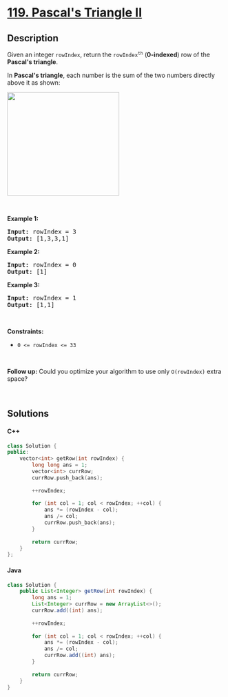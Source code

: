 # [119. Pascal's Triangle II](https://leetcode.com/problems/pascals-triangle-ii)

## Description

<p>Given an integer <code>rowIndex</code>, return the <code>rowIndex<sup>th</sup></code> (<strong>0-indexed</strong>) row of the <strong>Pascal&#39;s triangle</strong>.</p>

<p>In <strong>Pascal&#39;s triangle</strong>, each number is the sum of the two numbers directly above it as shown:</p>
<img alt="" src="https://fastly.jsdelivr.net/gh/doocs/leetcode@main/solution/0100-0199/0119.Pascal%27s%20Triangle%20II/images/PascalTriangleAnimated2.gif" style="height:240px; width:260px" />
<p>&nbsp;</p>
<p><strong class="example">Example 1:</strong></p>
<pre><strong>Input:</strong> rowIndex = 3
<strong>Output:</strong> [1,3,3,1]
</pre><p><strong class="example">Example 2:</strong></p>
<pre><strong>Input:</strong> rowIndex = 0
<strong>Output:</strong> [1]
</pre><p><strong class="example">Example 3:</strong></p>
<pre><strong>Input:</strong> rowIndex = 1
<strong>Output:</strong> [1,1]
</pre>
<p>&nbsp;</p>
<p><strong>Constraints:</strong></p>

<ul>
    <li><code>0 &lt;= rowIndex &lt;= 33</code></li>
</ul>

<p>&nbsp;</p>
<p><strong>Follow up:</strong> Could you optimize your algorithm to use only <code>O(rowIndex)</code> extra space?</p>
<p>&nbsp;</p>

## Solutions

<!-- tabs:start -->

#### C++

```cpp
class Solution {
public:
    vector<int> getRow(int rowIndex) {
        long long ans = 1;
        vector<int> currRow;
        currRow.push_back(ans);
        
        ++rowIndex;
        
        for (int col = 1; col < rowIndex; ++col) {
            ans *= (rowIndex - col);
            ans /= col;
            currRow.push_back(ans);
        }
        
        return currRow;
    }
};
```

#### Java

```java
class Solution {
    public List<Integer> getRow(int rowIndex) {
        long ans = 1;
        List<Integer> currRow = new ArrayList<>();
        currRow.add((int) ans);
        
        ++rowIndex;
        
        for (int col = 1; col < rowIndex; ++col) {
            ans *= (rowIndex - col);
            ans /= col;
            currRow.add((int) ans);
        }
        
        return currRow;
    }
}
```

<!-- tabs:end -->